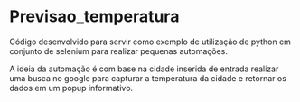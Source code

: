 # Previsao_temperatura

Código desenvolvido para servir como exemplo de utilização de python em conjunto de selenium para realizar pequenas automações.

A ideia da automação é com base na cidade inserida de entrada realizar uma busca no google para capturar a temperatura da cidade e retornar os dados em um popup informativo.
